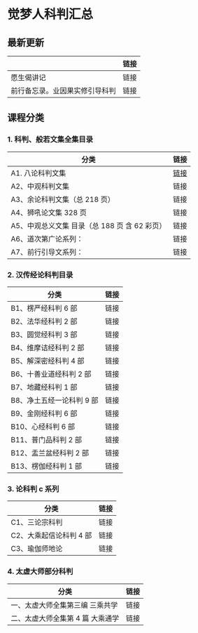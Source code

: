 # 觉梦人科判汇总 

## 最新更新

|    | 链接  |
|---------|---|
| 愿生偈讲记     | 链接  |
| 前行备忘录。业因果实修引导科判  | 链接  |

## 课程分类

### 1. 科判、般若文集全集目录

|分类|链接|
|---------|---|
|A1. 八论科判文集 | [链接](a1.md)|
|A2、中观科判文集|链接|
|A3、余论科判文集（总 218 页） |链接|
|A4、狮吼论文集 328 页|链接|
|A5、中观总义文集 目录（总 188 页 含 62 彩页）|链接|
|A6、道次第广论系列：|链接|
|A7、前行引导文系列：| 链接|


### 2. 汉传经论科判目录

|分类|链接|
|---------|---|
|B1、楞严经科判 6 部| 链接|
|B2、法华经科判 2 部| 链接|
|B3、圆觉经科判 3 部| 链接|
|B4、维摩诘经科判 2 部| 链接|
|B5、解深密经科判 4 部| 链接|
|B6、十善业道经科判 2 部| 链接|
|B7、地藏经科判 1 部| 链接|
|B8、净土五经一论科判 9 部| 链接|
|B9、金刚经科判 6 部| 链接|
|B10、心经科判 6 部| 链接|
|B11、普门品科判 2 部| 链接|
|B12、盂兰盆经科判 2 部| 链接|
|B13、楞伽经科判 1 部| 链接|

### 3. 论科判 c 系列 

|分类|链接|
|---------|---|
|C1、三论宗科判| 链接|
|C2、大乘起信论科判 4 部| 链接|
|C3、瑜伽师地论 | 链接|

### 4. 太虚大师部分科判

|分类|链接|
|---------|---|
|一、太虚大师全集第三编 三乘共学 | 链接|
|二、太虚大师全集第 4 篇 大乘通学 | 链接|
